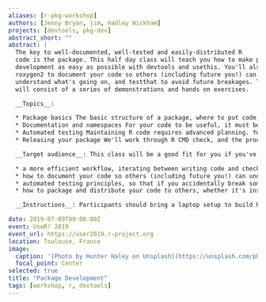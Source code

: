 ```yaml
---
aliases: [r-pkg-workshop]
authors: [Jenny Bryan, jim, Hadley Wickham]
projects: [devtools, pkg-dev]
abstract_short: ""
abstract: |
  The key to well-documented, well-tested and easily-distributed R
  code is the package. This half day class will teach you how to make package
  development as easy as possible with devtools and usethis. You'll also learn
  roxygen2 to document your code so others (including future you!) can
  understand what's going on, and testthat to avoid future breakages. The class
  will consist of a series of demonstrations and hands on exercises. 

  __Topics__:

  * Package basics The basic structure of a package, where to put code, and the workflow that allows you to take your package code out for a test drive.
  * Documentation and namespaces For your code to be useful, it must be well-documented. We'll solve these problems with roxygen2 with documentation, and rmarkdown for vignettes and READMEs.
  * Automated testing Maintaining R code requires advanced planning. You can simplify debugging, spot errors, and ensure that your package is stable by creating unit tests with the help of testhat.
  * Releasing your package We'll work through R CMD check, and the process of distributing your package on GitHub or CRAN.

  __Target audience__: This class will be a good fit for you if you've developed a number of R scripts, and now you want to learn:

  * a more efficient workflow, iterating between writing code and checking that it works
  * how to document your code so others (including future you!) can understand what's going on
  * automated testing principles, so that if you accidentally break something in your code you find out right away
  * how to package and distribute your code to others, whether it's inside your research group, your company, or to the whole world.

  __Instructions__: Participants should bring a laptop setup to build R packages. Detailed instructions are available [here](https://r-pkgs.org/intro.html#intro-prep).

date: 2019-07-09T09:00:00Z
event: UseR! 2019
event_url: https://user2019.r-project.org
location: Toulouse, France
image:
  caption: '[Photo by Hunter Haley on Unsplash](https://unsplash.com/photos/wEJK4q_YlNQ)'
  focal_point: Center
selected: true
title: "Package Development"
tags: [workshop, r, devtools]
---
```

